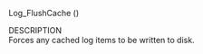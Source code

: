 ﻿   Log_FlushCache ()          DESCRIPTION       Forces any cached log items to be written to disk.      